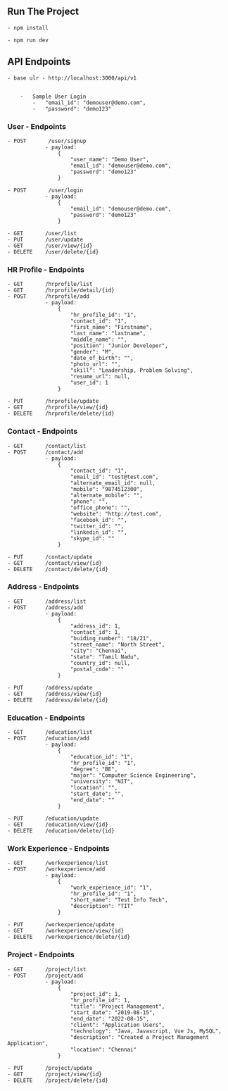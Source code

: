 ## Run The Project

    - npm install

    - npm run dev


## API Endpoints
    - base ulr - http://localhost:3000/api/v1


        -   Sample User Login
            -   "email_id": "demouser@demo.com",
            -   "password": "demo123"


### User - Endpoints
    - POST       /user/signup
                - payload:
                    {
                        "user_name": "Demo User",
                        "email_id": "demouser@demo.com",
                        "password": "demo123"
                    }

    - POST       /user/login
                - payload:   
                    {
                        "email_id": "demouser@demo.com",
                        "password": "demo123"
                    }
                
    - GET       /user/list
    - PUT       /user/update
    - GET       /user/view/{id}
    - DELETE    /user/delete/{id}


### HR Profile - Endpoints
    - GET       /hrprofile/list
    - GET       /hrprofile/detail/{id}
    - POST      /hrprofile/add
                - payload:   
                    {
                        "hr_profile_id": "1",
                        "contact_id": "1",
                        "first_name": "Firstname",
                        "last_name": "lastname",
                        "middle_name": "",
                        "position": "Junior Developer",
                        "gender": "M",
                        "date_of_birth": "",
                        "photo_url": "",
                        "skill": "Leadership, Problem Solving",
                        "resume_url": null,
                        "user_id": 1
                    }

    - PUT       /hrprofile/update
    - GET       /hrprofile/view/{id}
    - DELETE    /hrprofile/delete/{id}


### Contact - Endpoints
    - GET       /contact/list
    - POST      /contact/add
                - payload:   
                    {
                        "contact_id": "1",
                        "email_id": "test@test.com",
                        "alternate_email_id": null,
                        "mobile": "9874512300",
                        "alternate_mobile": "",
                        "phone": "",
                        "office_phone": "",
                        "website": "http://test.com",
                        "facebook_id": "",
                        "twitter_id": "",
                        "linkedin_id": "",
                        "skype_id": ""
                    }

    - PUT       /contact/update
    - GET       /contact/view/{id}
    - DELETE    /contact/delete/{id}


### Address - Endpoints
    - GET       /address/list
    - POST      /address/add
                - payload:   
                    {
                        "address_id": 1,
                        "contact_id": 1,
                        "buiding_number": "18/21",
                        "street_name": "North Street",
                        "city": "Chennai",
                        "state": "Tamil Nadu",
                        "country_id": null,
                        "postal_code": ""
                    }

    - PUT       /address/update
    - GET       /address/view/{id}
    - DELETE    /address/delete/{id}


### Education - Endpoints
    - GET       /education/list
    - POST      /education/add
                - payload:   
                    {
                        "education_id": "1",
                        "hr_profile_id": "1",
                        "degree": "BE",
                        "major": "Computer Science Engineering",
                        "university": "NIT",
                        "location": "",
                        "start_date": "",
                        "end_date": ""
                    }

    - PUT       /education/update
    - GET       /education/view/{id}
    - DELETE    /education/delete/{id}


### Work Experience - Endpoints
    - GET       /workexperience/list
    - POST      /workexperience/add
                - payload:   
                    {
                        "work_experience_id": "1",
                        "hr_profile_id": "1",
                        "short_name": "Test Info Tech",
                        "description": "TIT"
                    }
                
    - PUT       /workexperience/update
    - GET       /workexperience/view/{id}
    - DELETE    /workexperience/delete/{id}


### Project - Endpoints
    - GET       /project/list
    - POST      /project/add
                - payload:   
                    {
                        "project_id": 1,
                        "hr_profile_id": 1,
                        "title": "Project Management",
                        "start_date": "2019-08-15",
                        "end_date": "2022-08-15",
                        "client": "Application Users",
                        "technology": "Java, Javascript, Vue Js, MySQL",
                        "description": "Created a Project Management Application",
                        "location": "Chennai"
                    }
                
    - PUT       /project/update
    - GET       /project/view/{id}
    - DELETE    /project/delete/{id}
